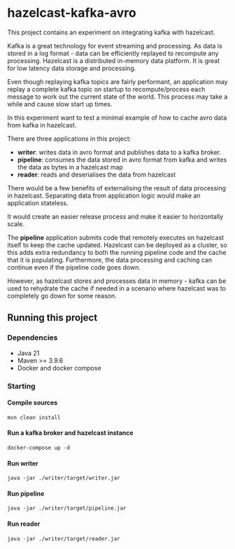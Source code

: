 # hazelcast-kafka-avro

This project contains an experiment on integrating kafka with hazelcast.

Kafka is a great technology for event streaming and processing. As data is stored in a log format - data can be
efficiently replayed to recompute any processing.
Hazelcast is a distributed in-memory data platform. It is great for low latency data storage and processing.

Even though replaying kafka topics are fairly performant, an application may replay a complete kafka topic on startup to
recompute/process each message to work out the current state of the world.
This process may take a while and cause slow start up times.

In this experiment want to test a minimal example of how to cache avro data from kafka in hazelcast.

There are three applications in this project:

- **writer**: writes data in avro format and publishes data to a kafka broker.
- **pipeline**: consumes the data stored in avro format from kafka and writes the data as bytes in a hazelcast map
- **reader**: reads and deserialises the data from hazelcast

There would be a few benefits of externalising the result of data processing in hazelcast.
Separating data from application logic would make an application stateless.

It would create an easier release process and make it easier to horizontally scale.

The **pipeline** application submits code that remotely executes on hazelcast itself to keep the cache updated.
Hazelcast can be deployed as a cluster, so this adds extra redundancy to both the running pipeline code and the cache
that it is populating. Furthermore, the data processing and caching can continue even if the pipeline code goes down. 

However, as hazelcast stores and processes data in memory - kafka can be used to rehydrate the cache if needed in a
scenario where hazelcast was to completely go down for some reason.


## Running this project

### Dependencies

- Java 21
- Maven >= 3.9.6
- Docker and docker compose

### Starting

#### Compile sources

```shell
mvn clean install
```

#### Run a kafka broker and hazelcast instance

```shell
docker-compose up -d
```

#### Run writer

```shell
java -jar ./writer/target/writer.jar
```

#### Run pipeline

```shell
java -jar ./writer/target/pipeline.jar
```

#### Run reader

```shell
java -jar ./writer/target/reader.jar
```

